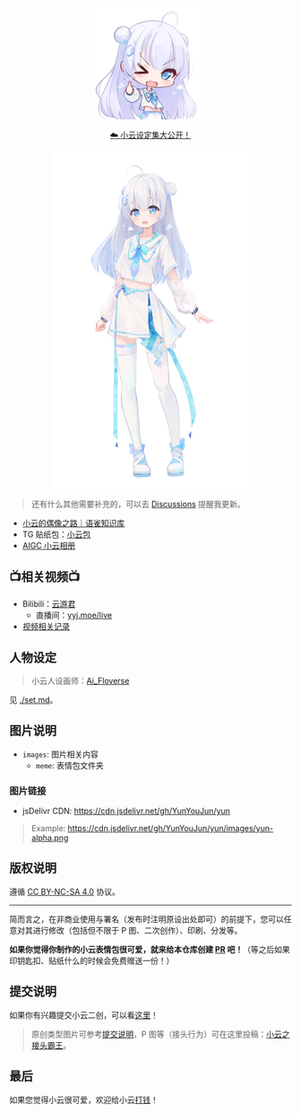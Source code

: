 <p align='center'>
<img src='./images/meme/yun-good-alpha.png' alt='Yun Good' width='200'/>
</p>

<p align='center'>
<a href="./set.md">☁️ 小云设定集大公开！</a>
</p>

<p align='center'>
<img src='./images/yun-alpha.png' alt='xiao-yun' width='350'/>
</p>

> 还有什么其他需要补充的，可以去 [Discussions](https://github.com/YunYouJun/yun/discussions) 提醒我更新。

- [小云的偶像之路｜语雀知识库](https://www.yuque.com/yunyoujun/vtb)
- TG 贴纸包：[小云包](https://t.me/addstickers/xiao_yun)
- [AIGC 小云相册](https://yunlefun.feishu.cn/drive/folder/fldcn8vG8Wd7bNXBVOrUm3iz3Pf)

## 📺相关视频📺

- Bilibili：[云游君](https://space.bilibili.com/1579790)
  - 直播间：[yyj.moe/live](https://yyj.moe/live)
- [视频相关记录](./videos/README.MD)

## 人物设定

> 小云人设画师：[Ai_Floverse](https://twitter.com/Ai_Floverse)

见 [./set.md](./set.md)。

## 图片说明

- `images`: 图片相关内容
  - `meme`: 表情包文件夹

### 图片链接

- jsDelivr CDN: <https://cdn.jsdelivr.net/gh/YunYouJun/yun>

> Example: <https://cdn.jsdelivr.net/gh/YunYouJun/yun/images/yun-alpha.png>

## 版权说明

遵循 [CC BY-NC-SA 4.0](https://creativecommons.org/licenses/by-nc-sa/4.0/deed.zh) 协议。

---

简而言之，在非商业使用与署名（发布时注明原设出处即可）的前提下，您可以任意对其进行修改（包括但不限于 P 图、二次创作）、印刷、分发等。

**如果你觉得你制作的小云表情包很可爱，就来给本仓库创建 [PR](https://github.com/YunYouJun/yun/pulls) 吧！**（等之后如果印钥匙扣、贴纸什么的时候会免费赠送一份！）

## 提交说明

如果你有兴趣提交小云二创，可以看[这里](./images/README.md)！

> 原创类型图片可参考[提交说明](#提交说明)，P 图等（接头行为）可在这里投稿：[小云之接头霸王](https://www.yuque.com/yunyoujun/vtb/meme)。

## 最后

如果您觉得小云很可爱，欢迎给小云[打钱](https://sponsors.yunyoujun.cn/)！
